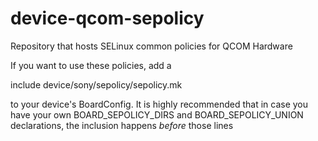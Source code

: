 # device-qcom-sepolicy

Repository that hosts SELinux common policies for QCOM Hardware

If you want to use these policies, add a

include device/sony/sepolicy/sepolicy.mk

to your device's BoardConfig. It is highly recommended that in case
you have your own BOARD_SEPOLICY_DIRS and BOARD_SEPOLICY_UNION declarations,
the inclusion happens _before_ those lines
